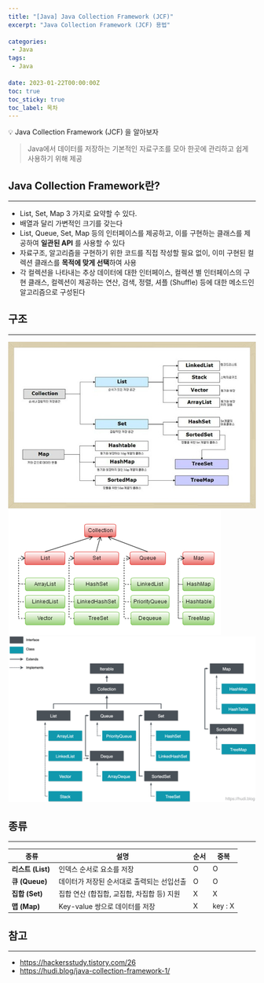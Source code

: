 ```yaml
---
title: "[Java] Java Collection Framework (JCF)"
excerpt: "Java Collection Framework (JCF) 용법"

categories:
 - Java
tags:
 - Java

date: 2023-01-22T00:00:00Z
toc: true
toc_sticky: true
toc_label: 목차
---
```

<aside>
💡 Java Collection Framework (JCF) 을 알아보자
</aside>

> Java에서 데이터를 저장하는 기본적인 자료구조를 모아 한곳에 관리하고 쉽게 사용하기 위해 제공

## Java Collection Framework란?

---

- List, Set, Map 3 가지로 요약할 수 있다.
- 배열과 달리 가변적인 크기를 갖는다
- List, Queue, Set, Map 등의 인터페이스를 제공하고, 이를 구현하는 클래스를 제공하여 **일관된 API** 를 사용할 수 있다
- 자료구조, 알고리즘을 구현하기 위한 코드를 직접 작성할 필요 없이, 이미 구현된 컬렉션 클래스를 **목적에 맞게 선택**하여 사용
- 각 컬렉션을 나타내는 추상 데이터에 대한 인터페이스, 컬렉션 별 인터페이스의 구현 클래스, 컬렉션이 제공하는 연산, 검색, 정렬, 셔플 (Shuffle) 등에 대한 메소드인 알고리즘으로 구성된다

## 구조

---

![01](/assets/images/posts/java11-1.png)
![02](/assets/images/posts/java11-2.png)
![02](/assets/images/posts/java11-3.png)


## 종류

---

| 종류 | 설명 | 순서 | 중복 |
| --- | --- | --- | --- |
| **리스트 (List)**  | 인덱스 순서로 요소를 저장 | O | O |
| **큐 (Queue)**  | 데이터가 저장된 순서대로 출력되는 선입선출 | O | O |
| **집합 (Set)** | 집합 연산 (합집합, 교집합, 차집합 등) 지원 | X | X |
| **맵 (Map)**  | Key-value 쌍으로 데이터를 저장 | X | key : X |


## 참고

---

- https://hackersstudy.tistory.com/26
- https://hudi.blog/java-collection-framework-1/